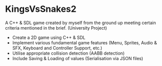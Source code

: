 # KingsVsSnakes2

A C++ & SDL game created by myself from the ground up meeting certain criteria mentioned in the brief. (University Project)
  - Create a 2D game using C++ & SDL
  - Implement various fundamental game features (Menu, Sprites, Audio & SFX, Keyboard and Controller Support, etc.)
  - Utilise appropriate collision detection (AABB detection)
  - Include Saving & Loading of values (Serialisation via JSON files) 

